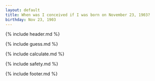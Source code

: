 ```yaml
---
layout: default
title: When was I conceived if I was born on November 23, 1903?
birthday: Nov 23, 1903
---
```


{% include header.md %}

{% include guess.md %}

{% include calculate.md %}

{% include safety.md %}

{% include footer.md %}




